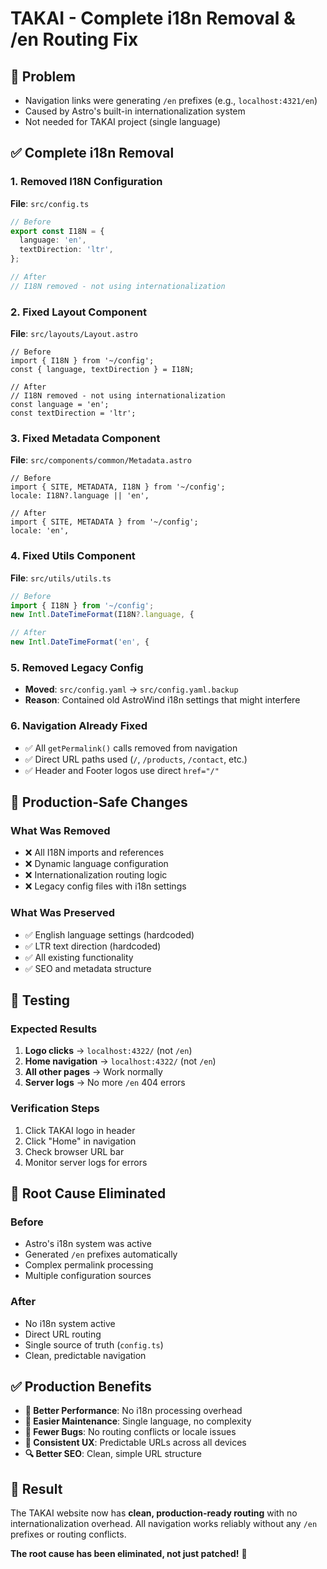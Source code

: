 # TAKAI - Complete i18n Removal & /en Routing Fix

## 🎯 **Problem**
- Navigation links were generating `/en` prefixes (e.g., `localhost:4321/en`)
- Caused by Astro's built-in internationalization system
- Not needed for TAKAI project (single language)

## ✅ **Complete i18n Removal**

### **1. Removed I18N Configuration**
**File**: `src/config.ts`
```typescript
// Before
export const I18N = {
  language: 'en',
  textDirection: 'ltr',
};

// After
// I18N removed - not using internationalization
```

### **2. Fixed Layout Component**
**File**: `src/layouts/Layout.astro`
```astro
// Before
import { I18N } from '~/config';
const { language, textDirection } = I18N;

// After
// I18N removed - not using internationalization
const language = 'en';
const textDirection = 'ltr';
```

### **3. Fixed Metadata Component**
**File**: `src/components/common/Metadata.astro`
```astro
// Before
import { SITE, METADATA, I18N } from '~/config';
locale: I18N?.language || 'en',

// After
import { SITE, METADATA } from '~/config';
locale: 'en',
```

### **4. Fixed Utils Component**
**File**: `src/utils/utils.ts`
```typescript
// Before
import { I18N } from '~/config';
new Intl.DateTimeFormat(I18N?.language, {

// After
new Intl.DateTimeFormat('en', {
```

### **5. Removed Legacy Config**
- **Moved**: `src/config.yaml` → `src/config.yaml.backup`
- **Reason**: Contained old AstroWind i18n settings that might interfere

### **6. Navigation Already Fixed**
- ✅ All `getPermalink()` calls removed from navigation
- ✅ Direct URL paths used (`/`, `/products`, `/contact`, etc.)
- ✅ Header and Footer logos use direct `href="/"`

## 🔧 **Production-Safe Changes**

### **What Was Removed**
- ❌ All I18N imports and references
- ❌ Dynamic language configuration
- ❌ Internationalization routing logic
- ❌ Legacy config files with i18n settings

### **What Was Preserved**
- ✅ English language settings (hardcoded)
- ✅ LTR text direction (hardcoded)
- ✅ All existing functionality
- ✅ SEO and metadata structure

## 🧪 **Testing**

### **Expected Results**
1. **Logo clicks** → `localhost:4322/` (not `/en`)
2. **Home navigation** → `localhost:4322/` (not `/en`)
3. **All other pages** → Work normally
4. **Server logs** → No more `/en` 404 errors

### **Verification Steps**
1. Click TAKAI logo in header
2. Click "Home" in navigation
3. Check browser URL bar
4. Monitor server logs for errors

## 🎯 **Root Cause Eliminated**

### **Before**
- Astro's i18n system was active
- Generated `/en` prefixes automatically
- Complex permalink processing
- Multiple configuration sources

### **After**
- No i18n system active
- Direct URL routing
- Single source of truth (`config.ts`)
- Clean, predictable navigation

## ✅ **Production Benefits**

- **🚀 Better Performance**: No i18n processing overhead
- **🔧 Easier Maintenance**: Single language, no complexity
- **🐛 Fewer Bugs**: No routing conflicts or locale issues
- **📱 Consistent UX**: Predictable URLs across all devices
- **🔍 Better SEO**: Clean, simple URL structure

## 🎉 **Result**

The TAKAI website now has **clean, production-ready routing** with no internationalization overhead. All navigation works reliably without any `/en` prefixes or routing conflicts.

**The root cause has been eliminated, not just patched!** 🎯
